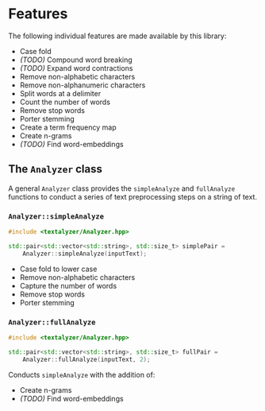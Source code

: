 
# Features

The following individual features are made available by this library:

- Case fold
- *(TODO)* Compound word breaking
- *(TODO)* Expand word contractions
- Remove non-alphabetic characters
- Remove non-alphanumeric characters
- Split words at a delimiter
- Count the number of words
- Remove stop words
- Porter stemming
- Create a term frequency map
- Create n-grams
- *(TODO)* Find word-embeddings

## The `Analyzer` class

A general `Analyzer` class provides the `simpleAnalyze` and `fullAnalyze` functions to conduct a series of text preprocessing steps on a string of text.

### `Analyzer::simpleAnalyze`

```cpp
#include <textalyzer/Analyzer.hpp>

std::pair<std::vector<std::string>, std::size_t> simplePair =
    Analyzer::simpleAnalyze(inputText);
```

- Case fold to lower case
- Remove non-alphabetic characters
- Capture the number of words
- Remove stop words
- Porter stemming

### `Analyzer::fullAnalyze`

```cpp
#include <textalyzer/Analyzer.hpp>

std::pair<std::vector<std::string>, std::size_t> fullPair =
    Analyzer::fullAnalyze(inputText, 2);
```

Conducts `simpleAnalyze` with the addition of:

- Create n-grams
- *(TODO)* Find word-embeddings
